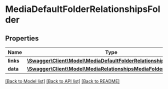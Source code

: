 # MediaDefaultFolderRelationshipsFolder

## Properties
Name | Type | Description | Notes
------------ | ------------- | ------------- | -------------
**links** | [**\Swagger\Client\Model\MediaDefaultFolderRelationshipsFolderLinks**](MediaDefaultFolderRelationshipsFolderLinks.md) |  | [optional] 
**data** | [**\Swagger\Client\Model\MediaRelationshipsMediaFolderData**](MediaRelationshipsMediaFolderData.md) |  | [optional] 

[[Back to Model list]](../../README.md#documentation-for-models) [[Back to API list]](../../README.md#documentation-for-api-endpoints) [[Back to README]](../../README.md)

